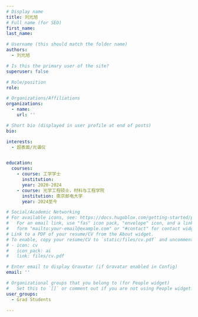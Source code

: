 ```yaml
---
# Display name
title: 刘光旭
# Full name (for SEO)
first_name: 
last_name: 

# Username (this should match the folder name)
authors:
  - 刘光旭

# Is this the primary user of the site?
superuser: false

# Role/position
role: 

# Organizations/Affiliations
organizations:
  - name: 
    url: ''

# Short bio (displayed in user profile at end of posts)
bio: 

interests:
  - 超表面/光谱仪


education:
  courses:
    - course: 工学学士
      institution: 
      year: 2020-2024
    - course: 光学工程硕士，材料与工程学院
      institution: 南京邮电大学
      year: 2024至今

# Social/Academic Networking
# For available icons, see: https://docs.hugoblox.com/getting-started/page-builder/#icons
#   For an email link, use "fas" icon pack, "envelope" icon, and a link in the
#   form "mailto:your-email@example.com" or "#contact" for contact widget.
# Link to a PDF of your resume/CV from the About widget.
# To enable, copy your resume/CV to `static/files/cv.pdf` and uncomment the lines below.
# - icon: cv
#   icon_pack: ai
#   link: files/cv.pdf

# Enter email to display Gravatar (if Gravatar enabled in Config)
email: ''

# Organizational groups that you belong to (for People widget)
#   Set this to `[]` or comment out if you are not using People widget.
user_groups:
  - Grad Students

---
```



